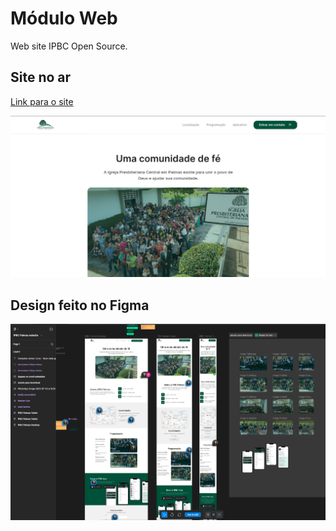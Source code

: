 # Módulo Web

Web site IPBC Open Source.

## Site no ar 

[Link para o site](https://www.ipcpalmas.org.br)

![alt text](https://github.com/victor-lustosa/ipbc-palmas-flutter/blob/main/docs/ipbc-web.png)

## Design feito no Figma

![alt text](https://github.com/victor-lustosa/ipbc-palmas-flutter/blob/main/docs/ipbc-web-design.png)

